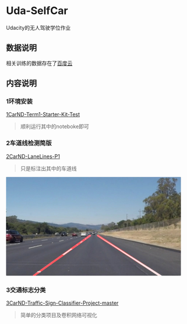 # Uda-SelfCar
Udacity的无人驾驶学位作业

## 数据说明
相关训练的数据存在了[百度云](https://pan.baidu.com/s/1XoR_bguA779c9jQvEDNsqQ)

## 内容说明

### 1环境安装
[1CarND-Term1-Starter-Kit-Test](https://github.com/Parker-Lyu/Uda-SelfCar/tree/master/1CarND-Term1-Starter-Kit-Test) 
> 顺利运行其中的noteboke即可

### 2车道线检测简版
[2CarND-LaneLines-P1](https://github.com/Parker-Lyu/Uda-SelfCar/tree/master/2CarND-LaneLines-P1)
> 只是标注出其中的车道线
<img src="2CarND-LaneLines-P1/examples/laneLines_thirdPass.jpg" width="480" alt="Combined Image" />

### 3交通标志分类
[3CarND-Traffic-Sign-Classifier-Project-master](https://github.com/Parker-Lyu/Uda-SelfCar/tree/master/3CarND-Traffic-Sign-Classifier-Project-master)
> 简单的分类项目及卷积网络可视化


